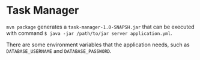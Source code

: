 # Task Manager

`mvn package` generates a `task-manager-1.0-SNAPSH.jar` that can be executed with
command `$ java -jar /path/to/jar server application.yml`.

There are some environment variables that the application needs, such as `DATABASE_USERNAME` and `DATABASE_PASSWORD`.
